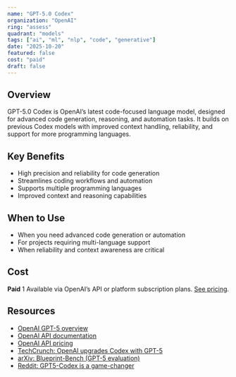 ```yaml
---
name: "GPT-5.0 Codex"
organization: "OpenAI"
ring: "assess"
quadrant: "models"
tags: ["ai", "ml", "nlp", "code", "generative"]
date: "2025-10-20"
featured: false
cost: "paid"
draft: false
---
```



## Overview
GPT-5.0 Codex is OpenAI’s latest code-focused language model, designed for advanced code generation, reasoning, and automation tasks. It builds on previous Codex models with improved context handling, reliability, and support for more programming languages.

## Key Benefits
- High precision and reliability for code generation
- Streamlines coding workflows and automation
- Supports multiple programming languages
- Improved context and reasoning capabilities

## When to Use
- When you need advanced code generation or automation
- For projects requiring multi-language support
- When reliability and context awareness are critical

## Cost
**Paid** 1 Available via OpenAI’s API or platform subscription plans. [See pricing](https://openai.com/api/pricing/).

## Resources
- [OpenAI GPT-5 overview](https://openai.com/gpt-5/)
- [OpenAI API documentation](https://platform.openai.com/docs/overview)
- [OpenAI API pricing](https://openai.com/api/pricing/)
- [TechCrunch: OpenAI upgrades Codex with GPT-5](https://techcrunch.com/2025/09/15/openai-upgrades-codex-with-a-new-version-of-gpt-5/)
- [arXiv: Blueprint-Bench (GPT-5 evaluation)](https://arxiv.org/abs/2509.25229)
- [Reddit: GPT5-Codex is a game-changer](https://www.reddit.com/r/OpenaiCodex/comments/1nqwmh0/gpt5codex_is_a_gamechanger/)

